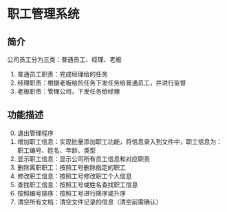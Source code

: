 # 职工管理系统

## 简介
公司员工分为三类：普通员工、经理、老板
1. 普通员工职责：完成经理给的任务
2. 经理职责：根据老板给的任务下发任务给普通员工，并进行监督
3. 老板职责：管理公司，下发任务给经理

## 功能描述
0. 退出管理程序
1. 增加职工信息：实现批量添加职工功能，将信息录入到文件中，职工信息为：职工编号、姓名、年龄、类型
2. 显示职工信息：显示公司所有员工信息和对应职责
3. 删除离职职工：按照工号删除指定的职工
4. 修改职工信息：按照工号修改职工个人信息
5. 查找职工信息：按照工号或姓名查找职工信息
6. 按照编号排序：按照工号进行降序或升序
7. 清空所有文档：清空文件记录的信息（清空前需确认）


